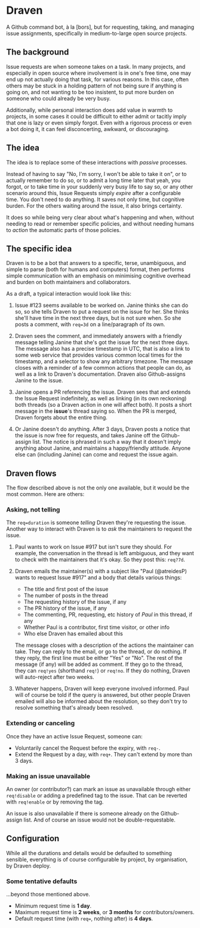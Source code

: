 # Draven

A Github command bot, à la [bors], but for requesting, taking, and managing
issue assignments, specifically in medium-to-large open source projects.

## The background

Issue requests are when someone takes on a task. In many projects, and
especially in open source where involvement is in one's free time, one may end
up not actually doing that task, for various reasons. In this case, often
others may be stuck in a holding pattern of not being sure if anything is going
on, and not wanting to be too insistent, to put more burden on someone who
could already be very busy.

Additionally, while personal interaction does add value in warmth to projects,
in some cases it could be difficult to either admit or tacitly imply that one
is lazy or even simply forgot. Even with a rigorous process or even a bot doing
it, it can feel disconcerting, awkward, or discouraging.

## The idea

The idea is to replace some of these interactions with _passive_ processes.

Instead of having to say "No, I'm sorry, I won't be able to take it on", or to
actually remember to do so, or to admit a long time later that yeah, you
forgot, or to take time in your suddenly very busy life to say so, or any other
scenario around this, Issue Requests simply _expire_ after a configurable time.
You don't need to do anything. It saves not only time, but cognitive burden.
For the others waiting around the issue, it also brings certainty.

It does so while being very clear about what's happening and when, without
needing to read or remember specific policies, and without needing humans to
_action_ the automatic parts of those policies.

## The specific idea

Draven is to be a bot that answers to a specific, terse, unambiguous, and
simple to parse (both for humans and computers) format, then performs simple
communication with an emphasis on minimising cognitive overhead and burden on
both maintainers and collaborators.

As a draft, a typical interaction would look like this:

1. Issue #123 seems available to be worked on. Janine thinks she can do so, so
   she tells Draven to put a request on the issue for her. She thinks she'll
   have time in the next three days, but is not sure when. So she posts a
   comment, with `req=3d` on a line/paragraph of its own.

2. Draven sees the comment, and immediately answers with a friendly message
   telling Janine that she's got the issue for the next three days. The message
   also has a precise timestamp in UTC, that is also a link to some web service
   that provides various common local times for the timestamp, and a selector
   to show any arbitrary timezone. The message closes with a reminder of a few
   common actions that people can do, as well as a link to Draven's
   documentation. Draven also Github-assigns Janine to the issue.

3. Janine opens a PR referencing the issue. Draven sees that and extends the
   Issue Request indefinitely, as well as linking (in its own reckoning) both
   threads (so a Draven action in one will affect both). It posts a short
   message in the **issue**'s thread saying so. When the PR is merged, Draven
   forgets about the entire thing.

4. Or Janine doesn't do anything. After 3 days, Draven posts a notice that the
   issue is now free for requests, and takes Janine off the Github-assign list.
   The notice is phrased in such a way that it doesn't imply anything about
   Janine, and maintains a happy/friendly attitude. Anyone else can (including
   Janine) can come and request the issue again.

## Draven flows

The flow described above is not the only one available, but it would be the
most common. Here are others:

### Asking, not telling

The `req=duration` is someone _telling_ Draven they're requesting the issue.
Another way to interact with Draven is to _ask_ the maintainers to request the
issue.

1. Paul wants to work on Issue #917 but isn't sure they should. For example,
   the conversation in the thread is left ambiguous, and they want to check
   with the maintainers that it's okay. So they post this: `req?7d`.

2. Draven emails the maintainer(s) with a subject like "Paul (@atreidesP) wants
   to request Issue #917" and a body that details various things:

    - The title and first post of the issue
    - The number of posts in the thread
    - The requesting history of the issue, if any
    - The PR history of the issue, if any
    - The commenting, PR, requesting, etc history of _Paul_ in this thread, if any
    - Whether Paul is a contributor, first time visitor, or other info
    - Who else Draven has emailed about this
   
   The message closes with a description of the actions the maintainer can
   take. They can reply to the email, or go to the thread, or do nothing. If
   they reply, the first line must be either "Yes" or "No". The rest of the
   message (if any) will be added as comment. If they go to the thread, they
   can `req!yes` (shorthand `req!`) or `req!no`. If they do nothing, Draven
   will auto-reject after two weeks.

3. Whatever happens, Draven will keep everyone involved informed. Paul will of
   course be told if the query is answered, but other people Draven emailed
   will also be informed about the resolution, so they don't try to resolve
   something that's already been resolved.

### Extending or canceling

Once they have an active Issue Request, someone can:

- Voluntarily cancel the Request before the expiry, with `req-`.
- Extend the Request by a day, with `req+`. They can't extend by more than 3 days.

### Making an issue unavailable

An owner (or contributor?) can mark an issue as unavailable through either
`req!disable` or adding a predefined tag to the issue. That can be reverted
with `req!enable` or by removing the tag.

An issue is also unavailable if there is someone already on the Github-assign
list. And of course an issue would not be double-requestable.

## Configuration

While all the durations and details would be defaulted to something sensible,
everything is of course configurable by project, by organisation, by Draven
deploy.

### Some tentative defaults

…beyond those mentioned above.

 - Minimum request time is **1 day**.
 - Maximum request time is **2 weeks**, or **3 months** for contributors/owners.
 - Default request time (with `req=`, nothing after) is **4 days**.


